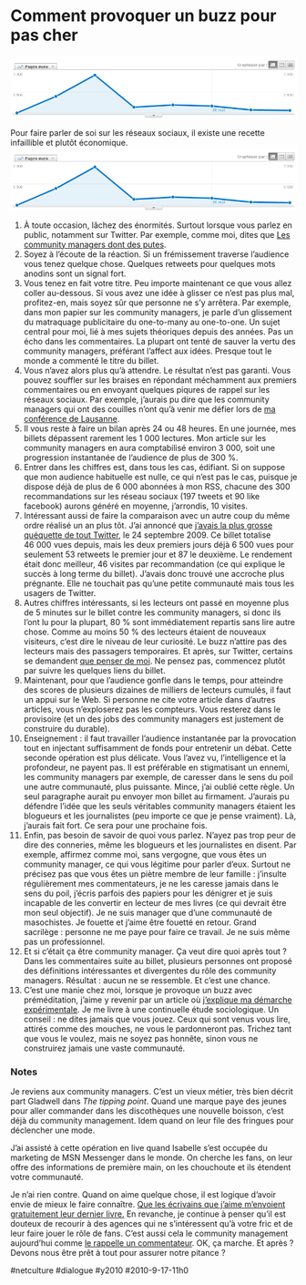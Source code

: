 # Comment provoquer un buzz pour pas cher

![](_i/stat1.png)

Pour faire parler de soi sur les réseaux sociaux, il existe une recette infaillible et plutôt économique.
![](_i/stat1.png)
1. À toute occasion, lâchez des énormités. Surtout lorsque vous parlez en public, notamment sur Twitter. Par exemple, comme moi, dites que [Les community managers dont des putes](les-community-managers-sont-des-putes.md).
2. Soyez à l’écoute de la réaction. Si un frémissement traverse l’audience vous tenez quelque chose. Quelques retweets pour quelques mots anodins sont un signal fort.
3. Vous tenez en fait votre titre. Peu importe maintenant ce que vous allez coller au-dessous. Si vous avez une idée à glisser ce n’est pas plus mal, profitez-en, mais soyez sûr que personne ne s’y arrêtera. Par exemple, dans mon papier sur les community managers, je parle d’un glissement du matraquage publicitaire du one-to-many au one-to-one. Un sujet central pour moi, lié à mes sujets théoriques depuis des années. Pas un écho dans les commentaires. La plupart ont tenté de sauver la vertu des community managers, préférant l’affect aux idées. Presque tout le monde a commenté le titre du billet.
4. Vous n’avez alors plus qu’à attendre. Le résultat n’est pas garanti. Vous pouvez souffler sur les braises en répondant méchamment aux premiers commentaires ou en envoyant quelques piqures de rappel sur les réseaux sociaux. Par exemple, j’aurais pu dire que les community managers qui ont des couilles n’ont qu’à venir me défier lors de [ma conférence de Lausanne](http://www.rezonance.ch/rezo/classes/ft-first-tuesday/lausanne/20100923/one-community?page_num=0).
5. Il vous reste à faire un bilan après 24 ou 48 heures. En une journée, mes billets dépassent rarement les 1 000 lectures. Mon article sur les community managers en aura comptabilisé environ 3 000, soit une progression instantanée de l’audience de plus de 300 %.
6. Entrer dans les chiffres est, dans tous les cas, édifiant. Si on suppose que mon audience habituelle est nulle, ce qui n’est pas le cas, puisque je dispose déjà de plus de 6 000 abonnées à mon RSS, chacune des 300 recommandations sur les réseau sociaux (197 tweets et 90 like facebook) aurons généré en moyenne, j’arrondis, 10 visites.
7. Intéressant aussi de faire la comparaison avec un autre coup du même ordre réalisé un an plus tôt. J’ai annoncé que [j’avais la plus grosse quéquette de tout Twitter](../../2009/9/qui-a-la-plus-grosse-quequette-sur-twitter.md), le 24 septembre 2009. Ce billet totalise 46 000 vues depuis, mais les deux premiers jours déjà 6 500 vues pour seulement 53 retweets le premier jour et 87 le deuxième. Le rendement était donc meilleur, 46 visites par recommandation (ce qui explique le succès à long terme du billet). J’avais donc trouvé une accroche plus prégnante. Elle ne touchait pas qu’une petite communauté mais tous les usagers de Twitter.
8. Autres chiffres intéressants, si les lecteurs ont passé en moyenne plus de 5 minutes sur le billet contre les community managers, si donc ils l’ont lu pour la plupart, 80 % sont immédiatement repartis sans lire autre chose. Comme au moins 50 % des lecteurs étaient de nouveaux visiteurs, c’est dire le niveau de leur curiosité. Le buzz n’attire pas des lecteurs mais des passagers temporaires. Et après, sur Twitter, certains se demandent [que penser de moi](http://twitter.com/Galliane/status/24737062284). Ne pensez pas, commencez plutôt par suivre les quelques liens du billet.
9. Maintenant, pour que l’audience gonfle dans le temps, pour atteindre des scores de plusieurs dizaines de milliers de lecteurs cumulés, il faut un appui sur le Web. Si personne ne cite votre article dans d’autres articles, vous n’exploserez pas les compteurs. Vous resterez dans le provisoire (et un des jobs des community managers est justement de construire du durable).
10. Enseignement : il faut travailler l’audience instantanée par la provocation tout en injectant suffisamment de fonds pour entretenir un débat. Cette seconde opération est plus délicate. Vous l’avez vu, l’intelligence et la profondeur, ne payent pas. Il est préférable en stigmatisant un ennemi, les community managers par exemple, de caresser dans le sens du poil une autre communauté, plus puissante. Mince, j’ai oublié cette règle. Un seul paragraphe aurait pu envoyer mon billet au firmament. J’aurais pu défendre l’idée que les seuls véritables community managers étaient les blogueurs et les journalistes (peu importe ce que je pense vraiment). Là, j’aurais fait fort. Ce sera pour une prochaine fois.
11. Enfin, pas besoin de savoir de quoi vous parlez. N’ayez pas trop peur de dire des conneries, même les blogueurs et les journalistes en disent. Par exemple, affirmez comme moi, sans vergogne, que vous êtes un community manager, ce qui vous légitime pour parler d’eux. Surtout ne précisez pas que vous êtes un piètre membre de leur famille : j’insulte régulièrement mes commentateurs, je ne les caresse jamais dans le sens du poil, j’écris parfois des papiers pour les dénigrer et je suis incapable de les convertir en lecteur de mes livres (ce qui devrait être mon seul objectif). Je ne suis manager que d’une communauté de masochistes. Je fouette et j’aime être fouetté en retour. Grand sacrilège : personne ne me paye pour faire ce travail. Je ne suis même pas un professionnel.
12. Et si c’était ça être community manager. Ça veut dire quoi après tout ? Dans les commentaires suite au billet, plusieurs personnes ont proposé des définitions intéressantes et divergentes du rôle des community managers. Résultat : aucun ne se ressemble. Et c’est une chance.
13. C’est une manie chez moi, lorsque je provoque un buzz avec préméditation, j’aime y revenir par un article où [j’explique ma démarche expérimentale](../1/etat-spolie-les-blogueurs-le-remake.md). Je me livre à une continuelle étude sociologique. Un conseil : ne dites jamais que vous jouez. Ceux qui sont venus vous lire, attirés comme des mouches, ne vous le pardonneront pas. Trichez tant que vous le voulez, mais ne soyez pas honnête, sinon vous ne construirez jamais une vaste communauté.

### Notes

Je reviens aux community managers. C’est un vieux métier, très bien décrit part Gladwell dans *The tipping point*. Quand une marque paye des jeunes pour aller commander dans les discothèques une nouvelle boisson, c’est déjà du community management. Idem quand on leur file des fringues pour déclencher une mode.

J’ai assisté à cette opération en live quand Isabelle s’est occupée du marketing de MSN Messenger dans le monde. On cherche les fans, on leur offre des informations de première main, on les chouchoute et ils étendent votre communauté.

Je n’ai rien contre. Quand on aime quelque chose, il est logique d’avoir envie de mieux le faire connaître. [Que les écrivains que j’aime m’envoient gratuitement leur dernier livre.](interview-la-bd-cooperative.md) En revanche, je continue à penser qu’il est douteux de recourir à des agences qui ne s’intéressent qu’à votre fric et de leur faire jouer le rôle de fans. C’est aussi cela le community management aujourd’hui comme [le rappelle un commentateur](les-community-managers-sont-des-putes/#comment-81376.md). OK, ça marche. Et après ? Devons nous être prêt à tout pour assurer notre pitance ?

#netculture #dialogue #y2010 #2010-9-17-11h0
